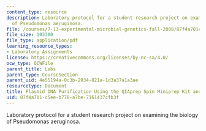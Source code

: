 ```yaml
---
content_type: resource
description: Laboratory protocol for a student research project on examining the biology
  of Pseudomonas aeruginosa.
file: /courses/7-13-experimental-microbial-genetics-fall-2008/87f4a701c5eeb778a7be7161437cfb3f_MIT7_13f08_lab17_Protocol_QiagenMiniprep.pdf
file_size: 103300
file_type: application/pdf
learning_resource_types:
- Laboratory Assignments
license: https://creativecommons.org/licenses/by-nc-sa/4.0/
ocw_type: OCWFile
parent_title: Labs
parent_type: CourseSection
parent_uid: 4e55194a-0c3b-2934-821a-1d3a37a1a3ae
resourcetype: Document
title: Plasmid DNA Purification Using the QIAprep Spin Miniprep Kit and a Microcentrifuge
uid: 87f4a701-c5ee-b778-a7be-7161437cfb3f
---
```

Laboratory protocol for a student research project on examining the biology of Pseudomonas aeruginosa.
